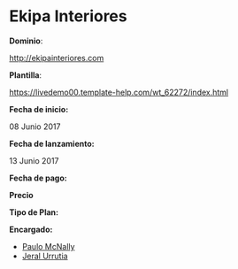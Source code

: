 # Ekipa Interiores

**Dominio**:

http://ekipainteriores.com

**Plantilla**:

https://livedemo00.template-help.com/wt_62272/index.html

**Fecha de inicio:**

08 Junio 2017

**Fecha de lanzamiento:**

13 Junio 2017

**Fecha de pago:**

**Precio**

**Tipo de Plan:**

**Encargado:**

* [Paulo McNally](https://github.com/paulomcnally)
* [Jeral Urrutia](https://github.com/jexwebs)
